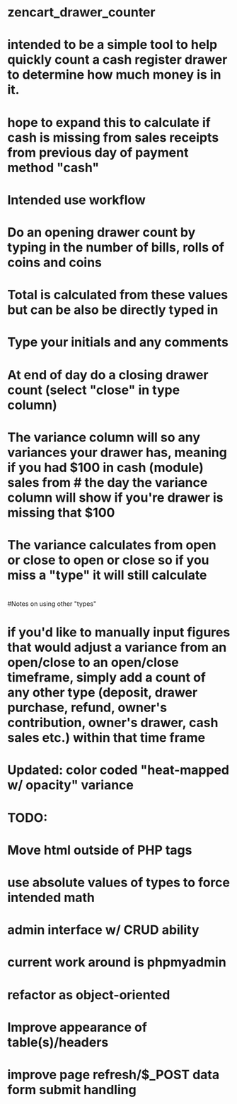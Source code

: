 # zencart_drawer_counter
# intended to be a simple tool to help quickly count a cash register drawer to determine how much money is in it.
# hope to expand this to calculate if cash is missing from sales receipts from previous day of payment method "cash"
#
# Intended use workflow
# 
# Do an opening drawer count by typing in the number of bills, rolls of coins and coins
#   Total is calculated from these values but can be also be directly typed in
#   Type your initials and any comments
#
# At end of day do a closing drawer count (select "close" in type column)
# 
# The variance column will so any variances your drawer has, meaning if you had $100 in cash (module) sales from #      the day the variance column will show if you're drawer is missing that $100

# The variance calculates from open or close to open or close so if you miss a "type" it will still calculate

#

#Notes on using other "types"

# if you'd like to manually input figures that would adjust a variance from an open/close to an open/close timeframe, simply add a count of any other type (deposit, drawer purchase, refund, owner's contribution, owner's drawer, cash sales etc.) within that time frame


#

# Updated: color coded "heat-mapped w/ opacity" variance 

# TODO:
# Move html outside of PHP tags

# use absolute values of types to force intended math

# admin interface w/ CRUD ability
#    current work around is phpmyadmin
# refactor as object-oriented
#
# Improve appearance of table(s)/headers
# improve page refresh/$_POST data form submit handling
